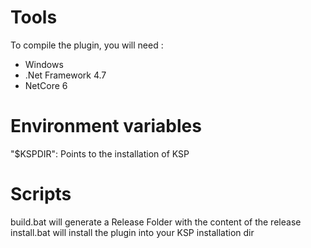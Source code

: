 # Tools

To compile the plugin, you will need : 

- Windows
- .Net Framework 4.7
- NetCore 6

# Environment variables

"$KSPDIR": Points to the installation of KSP

# Scripts

build.bat will generate a Release Folder with the content of the release
install.bat will install the plugin into your KSP installation dir

